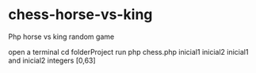 # chess-horse-vs-king
Php horse vs king random game

open a terminal
cd folderProject
run
php chess.php inicial1 inicial2
inicial1 and inicial2 integers [0,63]
